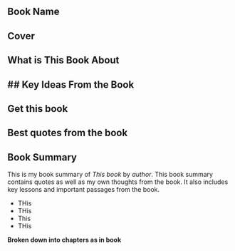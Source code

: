 ## Book Name
## Cover
## What is This Book About
## ## Key Ideas From the Book
## Get this book
## Best quotes from the book
## Book Summary
This is my book summary of *This book* by *author*. This book summary contains quotes as well as my own thoughts from the book. It also includes key lessons and important passages from the book.

- THis
- THis
- This
- THis

**Broken down into chapters as in book**